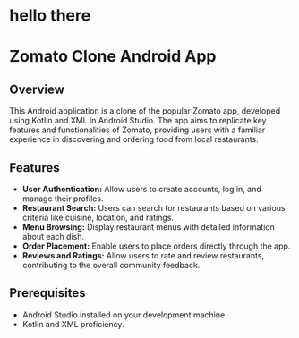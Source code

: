 # hello there 
# Zomato Clone Android App

## Overview

This Android application is a clone of the popular Zomato app, developed using Kotlin and XML in Android Studio. The app aims to replicate key features and functionalities of Zomato, providing users with a familiar experience in discovering and ordering food from local restaurants.

## Features

- **User Authentication:** Allow users to create accounts, log in, and manage their profiles.
- **Restaurant Search:** Users can search for restaurants based on various criteria like cuisine, location, and ratings.
- **Menu Browsing:** Display restaurant menus with detailed information about each dish.
- **Order Placement:** Enable users to place orders directly through the app.
- **Reviews and Ratings:** Allow users to rate and review restaurants, contributing to the overall community feedback.

## Prerequisites

- Android Studio installed on your development machine.
- Kotlin and XML proficiency.
